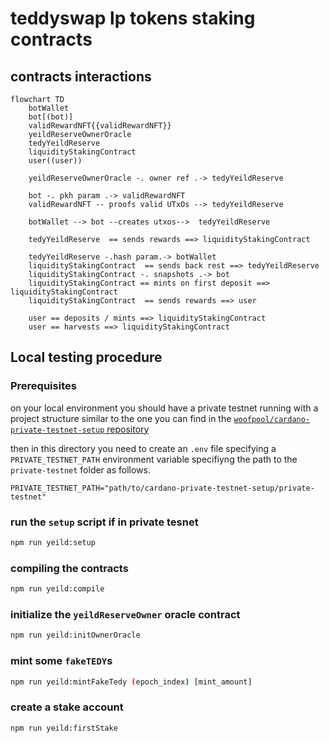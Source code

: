 # teddyswap lp tokens staking contracts


## contracts interactions 

```mermaid
flowchart TD
    botWallet
    bot[(bot)]
    validRewardNFT{{validRewardNFT}}
    yeildReserveOwnerOracle
    tedyYeildReserve
    liquidityStakingContract
    user((user))

    yeildReserveOwnerOracle -. owner ref .-> tedyYeildReserve

    bot -. pkh param .-> validRewardNFT
    validRewardNFT -- proofs valid UTxOs --> tedyYeildReserve

    botWallet --> bot --creates utxos-->  tedyYeildReserve
    
    tedyYeildReserve  == sends rewards ==> liquidityStakingContract

    tedyYeildReserve -.hash param.-> botWallet
    liquidityStakingContract  == sends back rest ==> tedyYeildReserve
    liquidityStakingContract -. snapshots .-> bot
    liquidityStakingContract == mints on first deposit ==> liquidityStakingContract
    liquidityStakingContract  == sends rewards ==> user

    user == deposits / mints ==> liquidityStakingContract
    user == harvests ==> liquidityStakingContract
```

## Local testing procedure

### Prerequisites

on your local environment you should have a private testnet running with a project structure similar to the one you can find in the [`woofpool/cardano-private-testnet-setup` repository](https://github.com/woofpool/cardano-private-testnet-setup)

then in this directory you need to create an `.env` file specifying a `PRIVATE_TESTNET_PATH` environment variable specifiyng the path to the `private-testnet` folder as follows.
```
PRIVATE_TESTNET_PATH="path/to/cardano-private-testnet-setup/private-testnet"
```

### run the `setup` script if in private tesnet

```bash
npm run yeild:setup
```

### compiling the contracts

```bash
npm run yeild:compile
```

### initialize the `yeildReserveOwner` oracle contract

```bash
npm run yeild:initOwnerOracle
```

### mint some `fakeTEDY`s

```bash
npm run yeild:mintFakeTedy (epoch_index) [mint_amount]
```

### create a stake account

```bash
npm run yeild:firstStake
```